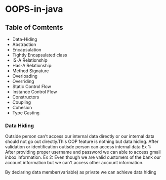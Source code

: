 # OOPS-in-java

## Table of Comtents
* Data-Hiding
* Abstraction
* Encapsulation
* Tightly Encapsulated class
* IS-A Relationship
* Has-A Relationship
* Method Signature
* Overloading 
* Overriding
* Static Control Flow
* Instance Control Flow
* Constructors
* Coupling
* Cohesion
* Type Casting
>
>
>
### Data Hiding
Outside person can't access our internal data directly or our internal data should not go out directly.This OOP feature is nothing but data hiding.
After validation or identification outisde person can access internal data
Ex 1: After providing proper username and password we can able to access gmail inbox information.
Ex 2: Even though we are valid customers of the bank our account information but we can't access other account information.

By declaring data member(variable) as private we can achieve data hiding
